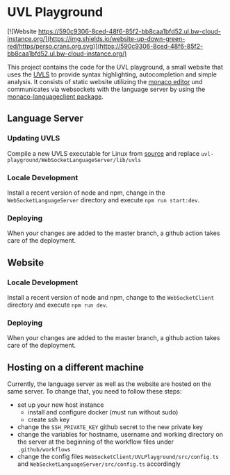 # UVL Playground

[![Website https://590c9306-8ced-48f6-85f2-bb8caa1bfd52.ul.bw-cloud-instance.org/](https://img.shields.io/website-up-down-green-red/https/perso.crans.org.svg)](https://590c9306-8ced-48f6-85f2-bb8caa1bfd52.ul.bw-cloud-instance.org/)

This project contains the code for the UVL playground, a small website that uses the [UVLS](https://github.com/Universal-Variability-Language/uvl-lsp) to provide syntax highlighting, autocompletion and simple analysis. It consists of static website utilizing the [monaco editor](https://github.com/microsoft/monaco-editor) und communicates via websockets with the language server by using the [monaco-languageclient package](https://github.com/TypeFox/monaco-languageclient).

## Language Server

### Updating UVLS

Compile a new UVLS executable for Linux from [source](https://github.com/Universal-Variability-Language/uvl-lsp) and replace `uvl-playground/WebSocketLanguageServer/lib/uvls`

### Locale Development

Install a recent version of node and npm, change in the `WebSocketLanguageServer` directory and execute `npm run start:dev`.

### Deploying

When your changes are added to the master branch, a github action takes care of the deployment.

## Website

### Locale Development

Install a recent version of node and npm, change to the `WebSocketClient` directory and execute `npm run dev`.

### Deploying

When your changes are added to the master branch, a github action takes care of the deployment.

## Hosting on a different machine

Currently, the language server as well as the website are hosted on the same server. To change that, you need to follow these steps:

- set up your new host instance
  - install and configure docker (must run without sudo)
  - create ssh key
- change the `SSH_PRIVATE_KEY` github secret to the new private key
- change the variables for hostname, username and working directory on the server at the beginning of the workflow files under `.github/workflows`
- change the config files `WebSocketClient/UVLPlayground/src/config.ts` and `WebSocketLanguageServer/src/config.ts` accordingly
